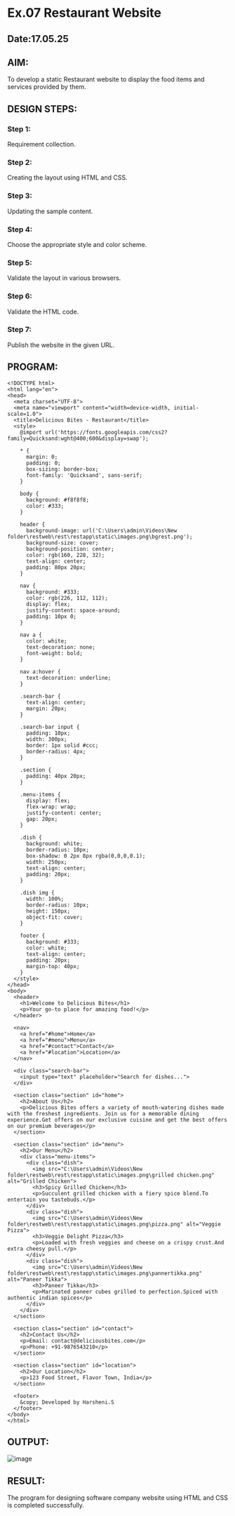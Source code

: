 # Ex.07 Restaurant Website
## Date:17.05.25

## AIM:
To develop a static Restaurant website to display the food items and services provided by them.

## DESIGN STEPS:

### Step 1:
Requirement collection.

### Step 2:
Creating the layout using HTML and CSS.

### Step 3:
Updating the sample content.

### Step 4:
Choose the appropriate style and color scheme.

### Step 5:
Validate the layout in various browsers.

### Step 6:
Validate the HTML code.

### Step 7:
Publish the website in the given URL.

## PROGRAM:
```
<!DOCTYPE html>
<html lang="en">
<head>
  <meta charset="UTF-8">
  <meta name="viewport" content="width=device-width, initial-scale=1.0">
  <title>Delicious Bites - Restaurant</title>
  <style>
    @import url('https://fonts.googleapis.com/css2?family=Quicksand:wght@400;600&display=swap');

    * {
      margin: 0;
      padding: 0;
      box-sizing: border-box;
      font-family: 'Quicksand', sans-serif;
    }

    body {
      background: #f8f8f8;
      color: #333;
    }

    header {
      background-image: url('C:\Users\admin\Videos\New folder\restweb\rest\restapp\static\images.png\bgrest.png');
      background-size: cover;
      background-position: center;
      color: rgb(160, 228, 32);
      text-align: center;
      padding: 80px 20px;
    }

    nav {
      background: #333;
      color: rgb(226, 112, 112);
      display: flex;
      justify-content: space-around;
      padding: 10px 0;
    }

    nav a {
      color: white;
      text-decoration: none;
      font-weight: bold;
    }

    nav a:hover {
      text-decoration: underline;
    }

    .search-bar {
      text-align: center;
      margin: 20px;
    }

    .search-bar input {
      padding: 10px;
      width: 300px;
      border: 1px solid #ccc;
      border-radius: 4px;
    }

    .section {
      padding: 40px 20px;
    }

    .menu-items {
      display: flex;
      flex-wrap: wrap;
      justify-content: center;
      gap: 20px;
    }

    .dish {
      background: white;
      border-radius: 10px;
      box-shadow: 0 2px 8px rgba(0,0,0,0.1);
      width: 250px;
      text-align: center;
      padding: 20px;
    }

    .dish img {
      width: 100%;
      border-radius: 10px;
      height: 150px;
      object-fit: cover;
    }

    footer {
      background: #333;
      color: white;
      text-align: center;
      padding: 20px;
      margin-top: 40px;
    }
  </style>
</head>
<body>
  <header>
    <h1>Welcome to Delicious Bites</h1>
    <p>Your go-to place for amazing food!</p>
  </header>

  <nav>
    <a href="#home">Home</a>
    <a href="#menu">Menu</a>
    <a href="#contact">Contact</a>
    <a href="#location">Location</a>
  </nav>

  <div class="search-bar">
    <input type="text" placeholder="Search for dishes...">
  </div>

  <section class="section" id="home">
    <h2>About Us</h2>
    <p>Delicious Bites offers a variety of mouth-watering dishes made with the freshest ingredients. Join us for a memorable dining experience.Get offers on our exclusive cuisine and get the best offers on our premium beverages</p>
  </section>

  <section class="section" id="menu">
    <h2>Our Menu</h2>
    <div class="menu-items">
      <div class="dish">
        <img src="C:\Users\admin\Videos\New folder\restweb\rest\restapp\static\images.png\grilled chicken.png" alt="Grilled Chicken">
        <h3>Spicy Grilled Chicken</h3>
        <p>Succulent grilled chicken with a fiery spice blend.To entertain you tastebuds.</p>
      </div>
      <div class="dish">
        <img src="C:\Users\admin\Videos\New folder\restweb\rest\restapp\static\images.png\pizza.png" alt="Veggie Pizza">
        <h3>Veggie Delight Pizza</h3>
        <p>Loaded with fresh veggies and cheese on a crispy crust.And extra cheesy pull.</p>
      </div>
      <div class="dish">
        <img src="C:\Users\admin\Videos\New folder\restweb\rest\restapp\static\images.png\pannertikka.png" alt="Paneer Tikka">
        <h3>Paneer Tikka</h3>
        <p>Marinated paneer cubes grilled to perfection.Spiced with authentic indian spices</p>
      </div>
    </div>
  </section>

  <section class="section" id="contact">
    <h2>Contact Us</h2>
    <p>Email: contact@deliciousbites.com</p>
    <p>Phone: +91-9876543210</p>
  </section>

  <section class="section" id="location">
    <h2>Our Location</h2>
    <p>123 Food Street, Flavor Town, India</p>
  </section>

  <footer>
    &copy; Developed by Harsheni.S
  </footer>
</body>
</html>

```


## OUTPUT:

![image](https://github.com/user-attachments/assets/c6ce64e2-1d2d-43e3-9042-c43139dfcc85)


## RESULT:
The program for designing software company website using HTML and CSS is completed successfully.
